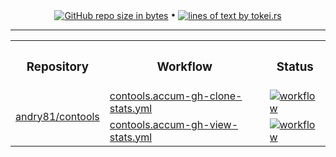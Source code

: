 <!-- collected statistic data repository metrics -->
<p align="center">
  <a href="#"><img src="https://img.shields.io/github/repo-size/andry81-stats/contools--gh-stats?logo=github" valign="middle" alt="GitHub repo size in bytes" /></a>
• <a href="https://github.com/XAMPPRocky/tokei"><img src="https://tokei.rs/b1/github/andry81-stats/contools--gh-stats?category=lines" valign="middle" alt="lines of text by tokei.rs" /></a>
</p>

<hr />

<!-- workflow actions -->
<table align="center">
  <tr>
    <th><h3>Repository</h3></th>
    <th><h3>Workflow</h3></th>
    <th><h3>Status</h3></th>
  </tr>
  <tr>
    <td rowspan="2"><a href="https://github.com/andry81/contools">andry81/contools</a></td>
    <td><a href="https://github.com/andry81/actions/tree/HEAD/.github/workflows/contools.accum-gh-clone-stats.yml">contools.accum-gh-clone-stats.yml</a></td>
    <td><a href="https://github.com/andry81/actions/actions/workflows/contools.accum-gh-clone-stats.yml"><img src="https://img.shields.io/github/actions/workflow/status/andry81/actions/contools.accum-gh-clone-stats.yml?logo=github&label=workflow" valign="middle" alt="workflow" /></a></td>
  </tr>
  <tr>
    <td><a href="https://github.com/andry81/actions/tree/HEAD/.github/workflows/contools.accum-gh-view-stats.yml">contools.accum-gh-view-stats.yml</a></td>
    <td><a href="https://github.com/andry81/actions/actions/workflows/contools.accum-gh-view-stats.yml"><img src="https://img.shields.io/github/actions/workflow/status/andry81/actions/contools.accum-gh-view-stats.yml?logo=github&label=workflow" valign="middle" alt="workflow" /></a></td>
  </tr>
</table>
